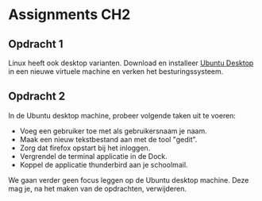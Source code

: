 # Assignments CH2
## Opdracht 1
Linux heeft ook desktop varianten. Download en installeer [Ubuntu Desktop](https://ubuntu.com/download/desktop) in een nieuwe virtuele machine en verken het besturingssysteem.

## Opdracht 2
In de Ubuntu desktop machine, probeer volgende taken uit te voeren:
- Voeg een gebruiker toe met als gebruikersnaam je naam.
- Maak een nieuw tekstbestand aan met de tool "gedit".
- Zorg dat firefox opstart bij het inloggen.
- Vergrendel de terminal applicatie in de Dock.
- Koppel de applicatie thunderbird aan je schoolmail.

We gaan verder geen focus leggen op de Ubuntu desktop machine. Deze mag je, na het maken van de opdrachten, verwijderen.